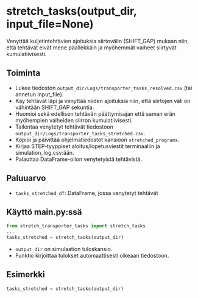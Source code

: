 # stretch_tasks(output_dir, input_file=None)

Venyttää kuljetintehtävien ajoituksia siirtovälin (SHIFT_GAP) mukaan niin, että tehtävät eivät mene päällekkäin ja myöhemmät vaiheet siirtyvät kumulatiivisesti.

## Toiminta
- Lukee tiedoston `output_dir/Logs/transporter_tasks_resolved.csv` (tai annetun input_file).
- Käy tehtävät läpi ja venyttää niiden ajoituksia niin, että siirtojen väli on vähintään SHIFT_GAP sekuntia.
- Huomioi sekä edellisen tehtävän päättymisajan että saman erän myöhempien vaiheiden siirron kumulatiivisesti.
- Tallentaa venytetyt tehtävät tiedostoon `output_dir/Logs/transporter_tasks_stretched.csv`.
- Kopioi ja päivittää ohjelmatiedostot kansioon `stretched_programs`.
- Kirjaa STEP-tyyppiset aloitus/lopetusviestit terminaaliin ja simulation_log.csv:ään.
- Palauttaa DataFrame-olion venytetyistä tehtävistä.

## Paluuarvo
- `tasks_stretched_df`: DataFrame, jossa venytetyt tehtävät

## Käyttö main.py:ssä
```python
from stretch_transporter_tasks import stretch_tasks
...
tasks_stretched = stretch_tasks(output_dir)
```
- `output_dir` on simulaation tuloskansio.
- Funktio kirjoittaa tulokset automaattisesti oikeaan tiedostoon.

## Esimerkki
```python
tasks_stretched = stretch_tasks(output_dir)
```
